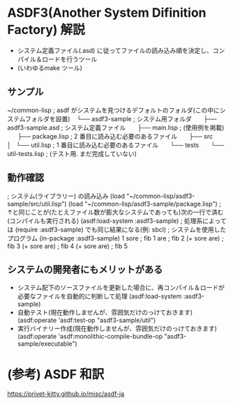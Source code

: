 # ASDF3(Another System Difinition Factory) 解説

- システム定義ファイル(.asd) に従ってファイルの読み込み順を決定し、コンパイル＆ロードを行うツール
- (いわゆるmake ツール)

## サンプル

~/common-lisp						; asdf がシステムを見つけるデフォルトのフォルダ(この中にシステムフォルダを設置)
   └── asdf3-sample					; システム用フォルダ
      ├── asdf3-sample.asd			; システム定義ファイル
      ├── main.lisp					; (使用例を掲載)
      ├── package.lisp				; 2 番目に読み込む必要のあるファイル
      ├── src
      │   └── util.lisp				; 1 番目に読み込む必要のあるファイル
      └── tests
          └── util-tests.lisp		; (テスト用. まだ完成していない)

## 動作確認

; システム(ライブラリー) の読み込み
(load "~/common-lisp/asdf3-sample/src/util.lisp")
(load "~/common-lisp/asdf3-sample/package.lisp")
; ↑と同じことが(たとえファイル数が膨大なシステムであっても)次の一行で済む(コンパイルも実行される)
(asdf:load-system :asdf3-sample)    ; 処理系によっては (require :asdf3-sample) でも同じ結果になる(例: sbcl)
; システムを使用したプログラム
(in-package :asdf3-sample)
1
sore          ; fib 1
are           ; fib 2
(+ sore are)  ; fib 3
(+ sore are)  ; fib 4
(+ sore are)  ; fib 5

## システムの開発者にもメリットがある

- システム配下のソースファイルを更新した場合に、再コンパイル＆ロードが必要なファイルを自動的に判断して処理
    (asdf:load-system :asdf3-sample)
- 自動テスト(現在動作しませんが、雰囲気だけのっけておきます)
    (asdf:operate 'asdf:test-op "asdf3-sample/util")
- 実行バイナリー作成(現在動作しませんが、雰囲気だけのっけておきます)
    (asdf:operate 'asdf:monolithic-compile-bundle-op "asdf3-sample/executable")

# (参考) ASDF 和訳
https://privet-kitty.github.io/misc/asdf-ja
